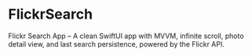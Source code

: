 # FlickrSearch
Flickr Search App – A clean SwiftUI app with MVVM, infinite scroll, photo detail view, and last search persistence, powered by the Flickr API.
